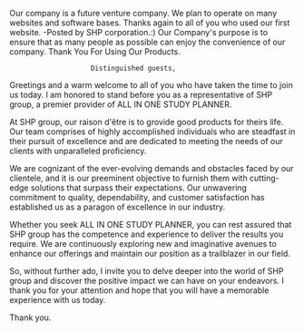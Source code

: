 Our company is a future venture company. We plan to operate on many 
                        websites and software bases. Thanks again to all of you who used our first website.
                        -Posted by SHP corporation.:) Our Company's purpose is to ensure that as many people as 
                        possible can enjoy the convenience of our company.
                        Thank You For Using Our Products.

                        Distinguished guests,

Greetings and a warm welcome to all of you who have taken the time to join us today. I am honored to stand before you as a representative of SHP group, a premier provider of ALL IN ONE STUDY PLANNER.

At SHP group, our raison d'être is to grovide good products for theirs life. Our team comprises of highly accomplished individuals who are steadfast in their pursuit of excellence and are dedicated to meeting the needs of our clients with unparalleled proficiency.

We are cognizant of the ever-evolving demands and obstacles faced by our clientele, and it is our preeminent objective to furnish them with cutting-edge solutions that surpass their expectations. Our unwavering commitment to quality, dependability, and customer satisfaction has established us as a paragon of excellence in our industry.

Whether you seek ALL IN ONE STUDY PLANNER, you can rest assured that SHP group  has the competence and experience to deliver the results you require. We are continuously exploring new and imaginative avenues to enhance our offerings and maintain our position as a trailblazer in our field.

So, without further ado, I invite you to delve deeper into the world of SHP group and discover the positive impact we can have on your endeavors. I thank you for your attention and hope that you will have a memorable experience with us today.

Thank you.